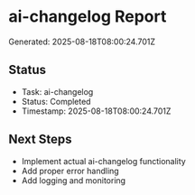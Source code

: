 # ai-changelog Report

Generated: 2025-08-18T08:00:24.701Z

## Status
- Task: ai-changelog
- Status: Completed
- Timestamp: 2025-08-18T08:00:24.701Z

## Next Steps
- Implement actual ai-changelog functionality
- Add proper error handling
- Add logging and monitoring
